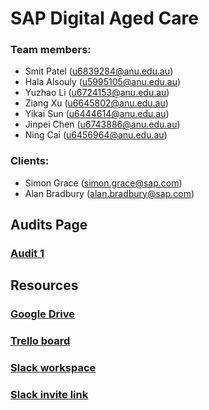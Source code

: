 # SAP Digital Aged Care

### Team members:
* Smit Patel (u6839284@anu.edu.au)
* Hala Alsouly (u5995105@anu.edu.au) 
* Yuzhao Li (u6724153@anu.edu.au)
* Ziang Xu (u6645802@anu.edu.au)
* Yikai Sun (u6444614@anu.edu.au)
* Jinpei Chen (u6743886@anu.edu.au)
* Ning Cai (u6456964@anu.edu.au)

### Clients:
* Simon Grace (simon.grace@sap.com)
* Alan Bradbury (alan.bradbury@sap.com)

## Audits Page
### [Audit 1](https://gitlab.cecs.anu.edu.au/u6743886/sap-digital-aged-care/blob/master/Audit_1.md)

## Resources
### [Google Drive](https://drive.google.com/drive/folders/1zLu37xGUlXDpCMVbtRykj2TJwudNY8HX?usp=sharing)

### [Trello board](https://trello.com/b/QgPn0RdV/sap-digital-aged-care)

### [Slack workspace](https://tl-s2-2019-aged-care.slack.com/)

### [Slack invite link](https://join.slack.com/t/tl-s2-2019-aged-care/shared_invite/enQtNzA4ODI5OTA4NTUwLTQwN2ZlZTQ0YzA2NjAzODBlZjlmZmRmZmZiMjVjNmUyNjkxZjE0M2I1MGJlZmYyYzBmZjdjZTBiYjk0YmI4OWQ)
